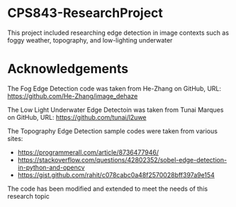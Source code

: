 # CPS843-ResearchProject

This project included researching edge detection in image contexts such as foggy weather, topography, and low-lighting underwater

# Acknowledgements
The Fog Edge Detection code was taken from He-Zhang on GitHub, URL: https://github.com/He-Zhang/image_dehaze

The Low Light Underwater Edge Detectoin was taken from Tunai Marques on GitHub, URL: https://github.com/tunai/l2uwe

The Topography Edge Detection sample codes were taken from various sites:
- https://programmerall.com/article/8736477946/
- https://stackoverflow.com/questions/42802352/sobel-edge-detection-in-python-and-opencv
- https://gist.github.com/rahit/c078cabc0a48f2570028bff397a9e154

The code has been modified and extended to meet the needs of this research topic
